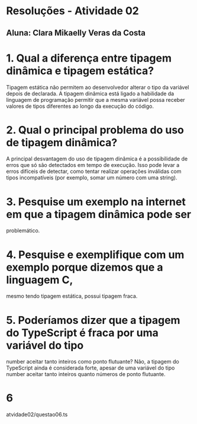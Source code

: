 # Resoluções - Atividade 02
## Aluna: Clara Mikaelly Veras da Costa
# 1. Qual a diferença entre tipagem dinâmica e tipagem estática?
Tipagem estática não permitem ao desenvolvedor alterar o tipo da variável depois de declarada.
A tipagem dinâmica está ligado a habilidade da linguagem de programação permitir que a mesma variável possa receber valores de tipos diferentes ao longo da execução do código.

# 2. Qual o principal problema do uso de tipagem dinâmica?
A principal desvantagem do uso de tipagem dinâmica é a possibilidade de erros que só são detectados em tempo de execução. Isso pode levar a erros difíceis de detectar, como tentar realizar operações inválidas com tipos incompatíveis (por exemplo, somar um número com uma string).

# 3. Pesquise um exemplo na internet em que a tipagem dinâmica pode ser
problemático.

# 4. Pesquise e exemplifique com um exemplo porque dizemos que a linguagem C,
mesmo tendo tipagem estática, possui tipagem fraca.

# 5. Poderíamos dizer que a tipagem do TypeScript é fraca por uma variável do tipo
number aceitar tanto inteiros como ponto flutuante?
Não, a tipagem do TypeScript ainda é considerada forte, apesar de uma variável do tipo number aceitar tanto inteiros quanto números de ponto flutuante.

# 6
atvidade02/questao06.ts
